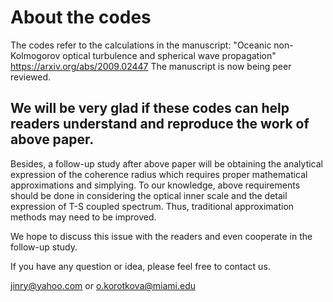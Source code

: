 # About the codes
The codes refer to the calculations in the manuscript:
"Oceanic non-Kolmogorov optical turbulence and spherical wave propagation"
https://arxiv.org/abs/2009.02447
The manuscript is now being peer reviewed.

## We will be very glad if these codes can help readers understand and reproduce the work of above paper.

Besides, a follow-up study after above paper will be obtaining the analytical expression of the coherence radius which requires proper mathematical approximations and simplying.
To our knowledge, above requirements should be done in considering the optical inner scale and the detail expression of T-S coupled spectrum. Thus, traditional approximation methods may need to be improved.

We hope to discuss this issue with the readers and even cooperate in the follow-up study.

If you have any question or idea, please feel free to contact us.

jinry@yahoo.com
or
o.korotkova@miami.edu
